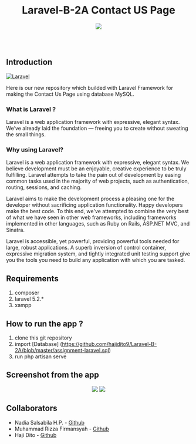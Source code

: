 <h1 align='center'>Laravel-B-2A Contact US Page</h1>

<p align='center'>
  <a href='https://laravel.com/'>
  <img src='https://i0.wp.com/timleland.com/wp-content/uploads/2016/06/laravel-logo-e1422466263489.png?w=750&ssl=1' />
  </a>
</p>

<br>
<br>

## Introduction
[![Laravel](https://img.shields.io/badge/Laravel-5.2.*-orange.svg?style=rounded-square)](https://laravel.com/)

Here is our new repository which builded with Laravel Framework for making the Contact Us Page using database MySQL.

### What is Laravel ?
Laravel is a web application framework with expressive, elegant syntax. We’ve already laid the foundation — freeing you to create without sweating the small things.

### Why using Laravel?
Laravel is a web application framework with expressive, elegant syntax. We believe development must be an enjoyable, creative experience to be truly fulfilling. Laravel attempts to take the pain out of development by easing common tasks used in the majority of web projects, such as authentication, routing, sessions, and caching.

Laravel aims to make the development process a pleasing one for the developer without sacrificing application functionality. Happy developers make the best code. To this end, we've attempted to combine the very best of what we have seen in other web frameworks, including frameworks implemented in other languages, such as Ruby on Rails, ASP.NET MVC, and Sinatra.

Laravel is accessible, yet powerful, providing powerful tools needed for large, robust applications. A superb inversion of control container, expressive migration system, and tightly integrated unit testing support give you the tools you need to build any application with which you are tasked.

## Requirements
1. composer
2. laravel 5.2.*
3. xampp

## How to run the app ?
1. clone this git repository
2. import [Database] (https://github.com/hajidito9/Laravel-B-2A/blob/master/assignment-laravel.sql)
3. run php artisan serve

## Screenshot from the app
<p align='center'>
  <span>
  <img src='https://github.com/hajidito9/Laravel-B-2A/blob/master/WhatsApp%20Image%202019-11-08%20at%2016.34.53.jpeg' />
  <img src='https://github.com/hajidito9/Laravel-B-2A/blob/master/WhatsApp%20Image%202019-11-08%20at%2016.34.29.jpeg' />
  </span>
</p>

## Collaborators
* Nadia Salsabila H.P. - [Github](https://github.com/nadialsaaa)
* Muhammad Rizza Firmansyah - [Github](https://github.com/rizzaff)
* Haji Dito - [Github](https://github.com/hajidito9)
